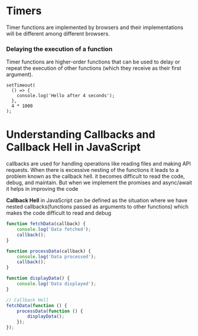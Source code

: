 #  Timers
Timer functions are implemented by browsers and their implementations will be different among different browsers. 

### Delaying the execution of a function
Timer functions are higher-order functions that can be used to delay or repeat the execution of other functions (which they receive as their first argument).

```
setTimeout(
  () => {
    console.log('Hello after 4 seconds');
  },
  4 * 1000
);
```
# Understanding Callbacks and Callback Hell in JavaScript
callbacks are used for handling operations like reading files and making API requests. 
When there is excessive nesting of the functions it leads to a problem known as the callback hell. 
it becomes difficult to read the code, debug, and maintain. But when we implement the promises and async/await it helps in improving the code


**Callback Hell** in JavaScript can be defined as the situation where we have nested callbacks(functions passed as arguments to other functions) which makes the code difficult to read and debug

```javascript
function fetchData(callback) {
    console.log('Data fetched');
    callback();
}

function processData(callback) {
    console.log('Data processed');
    callback();
}

function displayData() {
    console.log('Data displayed');
}

// Callback Hell
fetchData(function () {
    processData(function () {
        displayData();
    });
});
```

